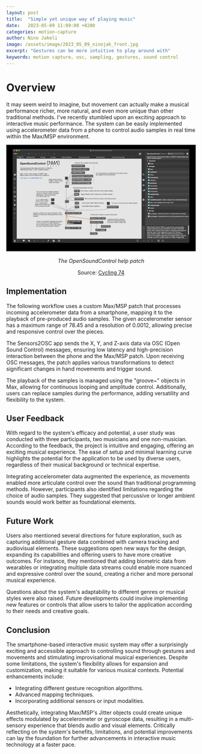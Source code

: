 ```yaml
---
layout: post
title:  "Simple yet unique way of playing music"
date:   2023-05-09 11:09:00 +0200
categories: motion-capture
author: Nino Jakeli
image: /assets/image/2023_05_09_ninojak_front.jpg
excerpt: "Gestures can be more intuitive to play around with"
keywords: motion capture, osc, sampling, gestures, sound control
---
```


# Overview


It may seem weird to imagine, but movement can actually make a musical performance richer, more natural, and even more unique than other traditional methods.
I've recently stumbled upon an exciting approach to interactive music performance. The system can be easily implemented using accelerometer data from a phone to control audio samples in real time within the Max/MSP environment. 


<div align="center">
  <img src="/assets/image/2023_05_09_ninojak_osc_max.jpg" alt="Alternate Text" width="auto" />
  <p align="center"><em>The OpenSoundControl help patch</em></p>
  <p align="center">Source: <a href="https://cycling74.com/">Cycling 74</a></p>
</div>




   

## Implementation

The following workflow uses a custom Max/MSP patch that processes incoming accelerometer data from a smartphone, mapping it to the playback of pre-produced audio samples. The given accelerometer sensor has a maximum range of 78.45 and a resolution of 0.0012, allowing precise and responsive control over the pieces.

The Sensors2OSC app sends the X, Y, and Z-axis data via OSC (Open Sound Control) messages, ensuring low latency and high-precision interaction between the phone and the Max/MSP patch. Upon receiving OSC messages, the patch applies various transformations to detect significant changes in hand movements and trigger sound.

The playback of the samples is managed using the "groove~" objects in Max, allowing for continuous looping and amplitude control. Additionally, users can replace samples during the performance, adding versatility and flexibility to the system.

## User Feedback

With regard to the system's efficacy and potential, a user study was conducted with three participants, two musicians and one non-musician. According to the feedback, the project is intuitive and engaging, offering an exciting musical experience. The ease of setup and minimal learning curve highlights the potential for the application to be used by diverse users, regardless of their musical background or technical expertise.

Integrating accelerometer data augmented the experience, as movements enabled more articulate control over the sound than traditional programming methods. However, participants also identified limitations regarding the choice of audio samples. They suggested that percussive or longer ambient sounds would work better as foundational elements.


## Future Work

Users also mentioned several directions for future exploration, such as capturing additional gesture data combined with camera tracking and audiovisual elements. These suggestions open new ways for the design, expanding its capabilities and offering users to have more creative outcomes. For instance, they mentioned that adding biometric data from wearables or integrating multiple data streams could enable more nuanced and expressive control over the sound, creating a richer and more personal musical experience.

Questions about the system's adaptability to different genres or musical styles were also raised. Future developments could involve implementing new features or controls that allow users to tailor the application according to their needs and creative goals.

## Conclusion

The smartphone-based interactive music system may offer a surprisingly exciting and accessible approach to controlling sound through gestures and movements and stimulating improvisational musical experiences. Despite some limitations, the system's flexibility allows for expansion and customization, making it suitable for various musical contexts.
Potential enhancements include:
- Integrating different gesture recognition algorithms.
- Advanced mapping techniques.
- Incorporating additional sensors or input modalities.

Aesthetically, integrating Max/MSP's Jitter objects could create unique effects modulated by accelerometer or gyroscope data, resulting in a multi-sensory experience that blends audio and visual elements. Critically reflecting on the system's benefits, limitations, and potential improvements can lay the foundation for further advancements in interactive music technology at a faster pace.





